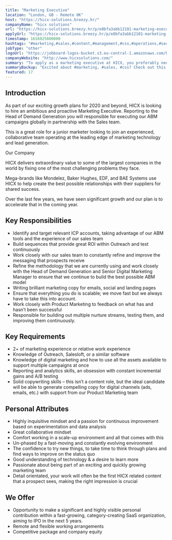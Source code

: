 ```yaml
---
title: "Marketing Executive"
location: "London, GB - Remote OK"
host: "https://hicx-solutions.breezy.hr/"
companyName: "hicx solutions"
url: "https://hicx-solutions.breezy.hr/p/e8bfa3abb12101-marketing-executive"
applyUrl: "https://hicx-solutions.breezy.hr/p/e8bfa3abb12101-marketing-executive/apply"
timestamp: 1616025600000
hashtags: "#marketing,#sales,#content,#management,#css,#operations,#socialmedia,#analysis"
jobType: "other"
logoUrl: "https://jobboard-logos-bucket.s3.eu-central-1.amazonaws.com/hicx-solutions"
companyWebsite: "http://www.hicxsolutions.com/"
summary: "To apply as a marketing executive at HICX, you preferably need to identify and target relevant ICP accounts, taking advantage of our ABM tools and the experience of our sales team."
summaryBackup: "Excited about #marketing, #sales, #css? Check out this job post!"
featured: 17
---
```


## Introduction

As part of our exciting growth plans for 2020 and beyond, HICX is looking to hire an ambitious and proactive Marketing Executive. Reporting to the Head of Demand Generation you will responsible for executing our ABM campaigns globally in partnership with the Sales team.

This is a great role for a junior marketer looking to join an experienced, collaborative team operating at the leading edge of marketing technology and lead generation.

Our Company

HICX delivers extraordinary value to some of the largest companies in the world by fixing one of the most challenging problems they face.

Mega-brands like Mondelez, Baker Hughes, EDF, and BAE Systems use HICX to help create the best possible relationships with their suppliers for shared success.

Over the last few years, we have seen significant growth and our plan is to accelerate that in the coming year.

## Key Responsibilities

*   Identify and target relevant ICP accounts, taking advantage of our ABM tools and the experience of our sales team
*   Build sequences that provide great ROI within Outreach and test continuously
*   Work closely with our sales team to constantly refine and improve the messaging that prospects receive
*   Refine the methodology that we are currently using and work closely with the Head of Demand Generation and Senior Digital Marketing Manager to ensure that we continue to build the best possible ABM model
*   Writing brilliant marketing copy for emails, social and landing pages
*   Ensure that everything you do is scalable; we move fast but we always have to take this into account.
*   Work closely with Product Marketing to feedback on what has and hasn’t been successful
*   Responsible for building out multiple nurture streams, testing them, and improving them continuously.

## Key Requirements

*   2+ of marketing experience or relative work experience
*   Knowledge of Outreach, Salesloft, or a similar software
*   Knowledge of digital marketing and how to use all the assets available to support multiple campaigns at once
*   Reporting and analytics skills, an obsession with constant incremental gains and A/B testing
*   Solid copywriting skills – this isn’t a content role, but the ideal candidate will be able to generate compelling copy for digital channels (ads, emails, etc.) with support from our Product Marketing team

## Personal Attributes

*   Highly inquisitive mindset and a passion for continuous improvement based on experimentation and data analysis
*   Great collaborative mindset
*   Comfort working in a scale-up environment and all that comes with this
*   Un-phased by a fast-moving and constantly evolving environment
*   The confidence to try new things, to take time to think through plans and find ways to improve on the status quo
*   Good understanding of technology & a desire to learn more
*   Passionate about being part of an exciting and quickly growing marketing team
*   Detail orientated, your work will often be the first HICX related content that a prospect sees, making the right impression is crucial

## We Offer

*   Opportunity to make a significant and highly visible personal contribution within a fast-growing, category-creating SaaS organization, aiming to IPO in the next 5 years.
*   Remote and flexible working arrangements
*   Competitive package and company equity
